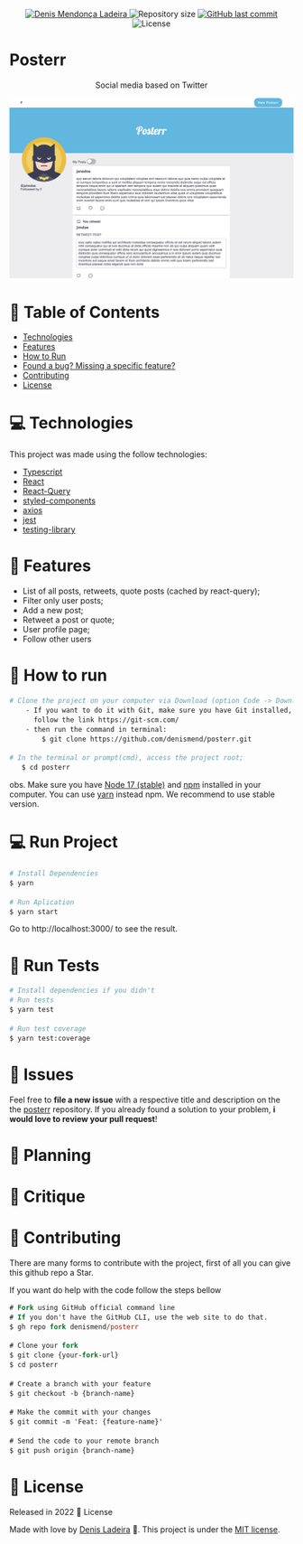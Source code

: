 <p align="center">
   <a href="https://linkedin.com/in/denis-ladeira-814365115/">
      <img alt="Denis Mendonça Ladeira" src="https://img.shields.io/badge/-DenisLadeira-blue?style=flat&logo=Linkedin&logoColor=white" />
   </a>
  <img alt="Repository size" src="https://img.shields.io/github/repo-size/denismend/posterr?color=blue">

  <a href="https://github.com/denismend/posterr/commits/dev_v1">
    <img alt="GitHub last commit" src="https://img.shields.io/github/last-commit/denismend/posterr?color=blue">
  </a>

  <img alt="License" src="https://img.shields.io/badge/license-MIT-gray">
</p>


# Posterr
<p align="center">
  Social media based on Twitter <br />

  <p align="center">
   <img src="./.github/sample.png" alt="sample" width="700"/>
  </p>
</p>

#

# :pushpin: Table of Contents

* [Technologies](#computer-technologies)
* [Features](#rocket-features)
* [How to Run](#construction_worker-how-to-run)
* [Found a bug? Missing a specific feature?](#bug-issues)
* [Contributing](#tada-contributing)
* [License](#closed_book-license)

# :computer: Technologies
This project was made using the follow technologies:

* [Typescript](https://www.typescriptlang.org/)
* [React](https://reactjs.org/)
* [React-Query](https://react-query.tanstack.com/)
* [styled-components](https://styled-components.com/)
* [axios](https://github.com/axios/axios)
* [jest](https://github.com/facebook/jest)
* [testing-library](https://github.com/testing-library/react-testing-library)

# :rocket: Features

* List of all posts, retweets, quote posts (cached by react-query);
* Filter only user posts;
* Add a new post;
* Retweet a post or quote;
* User profile page;
* Follow other users

# :construction_worker: How to run
```bash
# Clone the project on your computer via Download (option Code -> Download ZIP)
    - If you want to do it with Git, make sure you have Git installed,
      follow the link https://git-scm.com/
    - then run the command in terminal:
        $ git clone https://github.com/denismend/posterr.git

# In the terminal or prompt(cmd), access the project root;
   $ cd posterr
```

obs. Make sure you have [Node 17 (stable)](https://nodejs.org/en/) and [npm](https://nodejs.org/en/) 
installed in your computer. You can use [yarn](https://yarnpkg.com) instead npm. We recommend to use stable version.

# :computer: Run Project
```bash
# Install Dependencies
$ yarn

# Run Aplication
$ yarn start

```
Go to http://localhost:3000/ to see the result.

# :test_tube: Run Tests
```bash
# Install dependencies if you didn't
# Run tests
$ yarn test

# Run test coverage
$ yarn test:coverage
```
# :bug: Issues

Feel free to **file a new issue** with a respective title and description on the the [posterr](https://github.com/denismend/posterr/issues) repository. If you already found a solution to your problem, **i would love to review your pull request**!

# :bookmark: Planning

# :rainbow: Critique
# :tada: Contributing

There are many forms to contribute with the project, first of all you can give this github repo a Star.

If you want do help with the code follow the steps bellow

```ps
# Fork using GitHub official command line
# If you don't have the GitHub CLI, use the web site to do that.
$ gh repo fork denismend/posterr

# Clone your fork
$ git clone {your-fork-url}
$ cd posterr

# Create a branch with your feature
$ git checkout -b {branch-name}

# Make the commit with your changes
$ git commit -m 'Feat: {feature-name}'

# Send the code to your remote branch
$ git push origin {branch-name}
```

# :closed_book: License

Released in 2022 :closed_book: License

Made with love by [Denis Ladeira](https://github.com/denismend) 🚀.
This project is under the [MIT license](./LICENSE).
